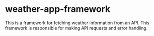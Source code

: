 # weather-app-framework
This is a framework for fetching weather information from an API. This framework is responsible for making API requests and error handling.
